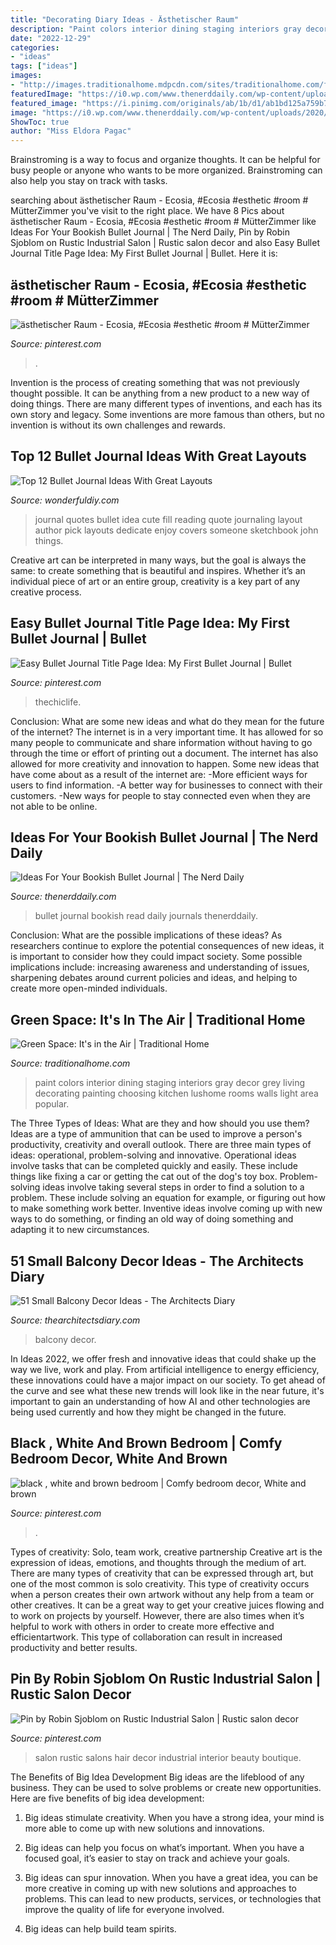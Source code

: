 ```yaml
---
title: "Decorating Diary Ideas - Ästhetischer Raum"
description: "Paint colors interior dining staging interiors gray decor grey living decorating painting choosing kitchen lushome rooms walls light area popular"
date: "2022-12-29"
categories:
- "ideas"
tags: ["ideas"]
images:
- "http://images.traditionalhome.mdpcdn.com/sites/traditionalhome.com/files/styles/facebook_og_image/public/slide/img_intheairlg_1.jpg?itok=ZzjsdLea"
featuredImage: "https://i0.wp.com/www.thenerddaily.com/wp-content/uploads/2020/03/Bookish-Bullet-Journal-Ideas.jpg?fit=1000%2C742&amp;ssl=1"
featured_image: "https://i.pinimg.com/originals/ab/1b/d1/ab1bd125a759b74e64fe83f3d7df3248.jpg"
image: "https://i0.wp.com/www.thenerddaily.com/wp-content/uploads/2020/03/Bookish-Bullet-Journal-Ideas.jpg?fit=1000%2C742&amp;ssl=1"
ShowToc: true
author: "Miss Eldora Pagac"
---
```



Brainstroming is a way to focus and organize thoughts. It can be helpful for busy people or anyone who wants to be more organized. Brainstroming can also help you stay on track with tasks.

	

		
searching about ästhetischer Raum - Ecosia, #Ecosia #esthetic #room # MütterZimmer you've visit to the right place. We have 8 Pics about ästhetischer Raum - Ecosia, #Ecosia #esthetic #room # MütterZimmer like Ideas For Your Bookish Bullet Journal | The Nerd Daily, Pin by Robin Sjoblom on Rustic Industrial Salon | Rustic salon decor and also Easy Bullet Journal Title Page Idea: My First Bullet Journal | Bullet. Here it is:
		
    
## ästhetischer Raum - Ecosia, #Ecosia #esthetic #room # MütterZimmer

<img loading=lazy src="https://i.pinimg.com/736x/7e/fb/0a/7efb0aff943a63020e572fca15e55d62.jpg" onerror="this.onerror=null;this.src='https://tse1.mm.bing.net/th?id=OIP.pKsEIivYC3Nnxquw928RVwHaJP&amp;pid=15.1';" alt="ästhetischer Raum - Ecosia, #Ecosia #esthetic #room # MütterZimmer">

_Source: pinterest.com_

>. 

	

Invention is the process of creating something that was not previously thought possible. It can be anything from a new product to a new way of doing things. There are many different types of inventions, and each has its own story and legacy. Some inventions are more famous than others, but no invention is without its own challenges and rewards.

    
## Top 12 Bullet Journal Ideas With Great Layouts

<img loading=lazy src="https://cdn.wonderfuldiy.com/wp-content/uploads/2016/06/quote-page-765x1024.jpg" onerror="this.onerror=null;this.src='https://tse2.mm.bing.net/th?id=OIP.e8D-kvjslp_nvuW19_fbkQHaJ6&amp;pid=15.1';" alt="Top 12 Bullet Journal Ideas With Great Layouts">

_Source: wonderfuldiy.com_

>journal quotes bullet idea cute fill reading quote journaling layout author pick layouts dedicate enjoy covers someone sketchbook john things. 

	

Creative art can be interpreted in many ways, but the goal is always the same: to create something that is beautiful and inspires. Whether it’s an individual piece of art or an entire group, creativity is a key part of any creative process.

    
## Easy Bullet Journal Title Page Idea: My First Bullet Journal | Bullet

<img loading=lazy src="https://i.pinimg.com/originals/6f/d1/56/6fd156bc2574d116e990b570a03e837d.jpg" onerror="this.onerror=null;this.src='https://tse2.mm.bing.net/th?id=OIP.ea5uOylw8bMQzrLB8u-88gHaLH&amp;pid=15.1';" alt="Easy Bullet Journal Title Page Idea: My First Bullet Journal | Bullet">

_Source: pinterest.com_

>thechiclife. 

	

Conclusion: What are some new ideas and what do they mean for the future of the internet?
The internet is in a very important time. It has allowed for so many people to communicate and share information without having to go through the time or effort of printing out a document. The internet has also allowed for more creativity and innovation to happen. Some new ideas that have come about as a result of the internet are: 
-More efficient ways for users to find information.
-A better way for businesses to connect with their customers. 
-New ways for people to stay connected even when they are not able to be online.

    
## Ideas For Your Bookish Bullet Journal | The Nerd Daily

<img loading=lazy src="https://i0.wp.com/www.thenerddaily.com/wp-content/uploads/2020/03/Bookish-Bullet-Journal-Ideas.jpg?fit=1000%2C742&amp;ssl=1" onerror="this.onerror=null;this.src='https://tse1.mm.bing.net/th?id=OIP.OA-N_uLuiYr-dAQAaO9BNgHaFf&amp;pid=15.1';" alt="Ideas For Your Bookish Bullet Journal | The Nerd Daily">

_Source: thenerddaily.com_

>bullet journal bookish read daily journals thenerddaily. 

	

Conclusion: What are the possible implications of these ideas?
As researchers continue to explore the potential consequences of new ideas, it is important to consider how they could impact society. Some possible implications include: increasing awareness and understanding of issues, sharpening debates around current policies and ideas, and helping to create more open-minded individuals.

    
## Green Space: It&#039;s In The Air | Traditional Home

<img loading=lazy src="http://images.traditionalhome.mdpcdn.com/sites/traditionalhome.com/files/styles/facebook_og_image/public/slide/img_intheairlg_1.jpg?itok=ZzjsdLea" onerror="this.onerror=null;this.src='https://tse4.mm.bing.net/th?id=OIP.wXCceIYpI2Tm8ed6kug46gHaHa&amp;pid=15.1';" alt="Green Space: It&#039;s in the Air | Traditional Home">

_Source: traditionalhome.com_

>paint colors interior dining staging interiors gray decor grey living decorating painting choosing kitchen lushome rooms walls light area popular. 

	

The Three Types of Ideas: What are they and how should you use them?
Ideas are a type of ammunition that can be used to improve a person's productivity, creativity and overall outlook. There are three main types of ideas: operational, problem-solving and innovative.
Operational ideas involve tasks that can be completed quickly and easily. These include things like fixing a car or getting the cat out of the dog's toy box. Problem-solving ideas involve taking several steps in order to find a solution to a problem. These include solving an equation for example, or figuring out how to make something work better. Inventive ideas involve coming up with new ways to do something, or finding an old way of doing something and adapting it to new circumstances.

    
## 51 Small Balcony Decor Ideas - The Architects Diary

<img loading=lazy src="https://thearchitectsdiary.com/wp-content/uploads/2017/09/Small-Balcony-Decor-Ideas-40.jpg" onerror="this.onerror=null;this.src='https://tse1.mm.bing.net/th?id=OIP.DO_S2nDDPSVE7LkdB99jEQHaLG&amp;pid=15.1';" alt="51 Small Balcony Decor Ideas - The Architects Diary">

_Source: thearchitectsdiary.com_

>balcony decor. 

	

In Ideas 2022, we offer fresh and innovative ideas that could shake up the way we live, work and play. From artificial intelligence to energy efficiency, these innovations could have a major impact on our society. To get ahead of the curve and see what these new trends will look like in the near future, it's important to gain an understanding of how AI and other technologies are being used currently and how they might be changed in the future.

    
## Black , White And Brown Bedroom | Comfy Bedroom Decor, White And Brown

<img loading=lazy src="https://i.pinimg.com/originals/a0/aa/0b/a0aa0be78b28bb1798f1bc093c41cb5a.jpg" onerror="this.onerror=null;this.src='https://tse1.mm.bing.net/th?id=OIP.WOPIQxorITvSuvlC4UdT_wHaIw&amp;pid=15.1';" alt="black , white and brown bedroom | Comfy bedroom decor, White and brown">

_Source: pinterest.com_

>. 

	

Types of creativity: Solo, team work, creative partnership
Creative art is the expression of ideas, emotions, and thoughts through the medium of art. There are many types of creativity that can be expressed through art, but one of the most common is solo creativity. This type of creativity occurs when a person creates their own artwork without any help from a team or other creatives. It can be a great way to get your creative juices flowing and to work on projects by yourself. However, there are also times when it’s helpful to work with others in order to create more effective and efficientartwork. This type of collaboration can result in increased productivity and better results.

    
## Pin By Robin Sjoblom On Rustic Industrial Salon | Rustic Salon Decor

<img loading=lazy src="https://i.pinimg.com/originals/ab/1b/d1/ab1bd125a759b74e64fe83f3d7df3248.jpg" onerror="this.onerror=null;this.src='https://tse4.mm.bing.net/th?id=OIP.dd01zUyHWMhiiMnVqLE_mAHaJ4&amp;pid=15.1';" alt="Pin by Robin Sjoblom on Rustic Industrial Salon | Rustic salon decor">

_Source: pinterest.com_

>salon rustic salons hair decor industrial interior beauty boutique. 

	

The Benefits of Big Idea Development
Big ideas are the lifeblood of any business. They can be used to solve problems or create new opportunities. Here are five benefits of big idea development:
1. Big ideas stimulate creativity. When you have a strong idea, your mind is more able to come up with new solutions and innovations.

2. Big ideas can help you focus on what’s important. When you have a focused goal, it’s easier to stay on track and achieve your goals.

3. Big ideas can spur innovation. When you have a great idea, you can be more creative in coming up with new solutions and approaches to problems. This can lead to new products, services, or technologies that improve the quality of life for everyone involved.

4. Big ideas can help build team spirits.

